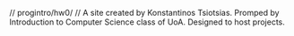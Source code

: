 // progintro/hw0/<kostastss> //
A site created by Konstantinos Tsiotsias.
Promped by Introduction to Computer Science class of UoA.
Designed to host projects.
